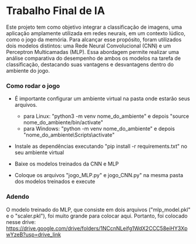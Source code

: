 # Trabalho Final de IA
Este projeto tem como objetivo integrar a classificação de imagens, uma aplicação amplamente utilizada em redes neurais, em um contexto lúdico, como o jogo da memória. Para alcançar esse propósito, foram utilizados dois modelos distintos: uma Rede Neural Convolucional (CNN) e um Perceptron Multicamadas (MLP). Essa abordagem permite realizar uma análise comparativa do desempenho de ambos os modelos na tarefa de classificação, destacando suas vantagens e desvantagens dentro do ambiente do jogo.

### Como rodar o jogo
- É importante configurar um ambiente virtual na pasta onde estarão seus arquivos.
    - para Linux: "python3 -m venv nome_do_ambiente" e depois "source nome_do_ambiente/bin/activate"
    - para Windows: "python -m venv nome_do_ambiente" e depois "nome_do_ambiente\Scripts\activate"
      
- Instale as dependências executando "pip install -r requirements.txt" no seu ambiente virtual

- Baixe os modelos treinados da CNN e MLP

- Coloque os arquivos "jogo_MLP.py" e jogo_CNN.py" na mesma pasta dos modelos treinados e execute

### Adendo
O modelo treinado do MLP, que consiste em dois arquivos ("mlp_model.pkl" e o "scaler.pkl"), foi muito grande para colocar aqui. Portanto, foi colocado nesse drive:
https://drive.google.com/drive/folders/1NCcnNLeifg1WdX2CCC58eiHY3XpwYzeB?usp=drive_link
